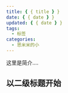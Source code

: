 ```yaml
---
title: { { title } }
date: { { date } }
updated: { { date } }
tags:
  - 标签
categories:
  - 思米米的小
---
```


这里是简介....

<!-- more -->

## 以二级标题开始
